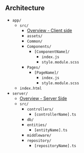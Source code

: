 ## Architecture
- `app/`
    - `src/`
        - [Overview - Client side](app/README.md)
        - `assets/`
        - `Common/`
        - `Components/`
            - `[ComponentName]/`
                - `index.js`
                - `style.module.scss`
        - `Pages/`
            - `[PageName]/`
                - `index.js`
                - `style.module.scss`
    - `index.html`
- `server/`
    - [Overview - Server Side](server/README.md)
    - `src/`
        - `controllers/`
            - `[controllerName].ts`
        - `db/`
        - `entities/`
            - `[entityName].ts`
        - `middleware/`
        - `repository/`
            - `[repositoryName].ts`
